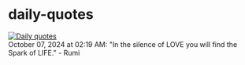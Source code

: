 # daily-quotes
[![Daily quotes](https://github.com/ceepu8/daily-quotes/actions/workflows/daily-quote.yml/badge.svg)](https://github.com/ceepu8/daily-quotes/actions/workflows/daily-quote.yml)<br/>
October 07, 2024 at 02:19 AM: "In the silence of LOVE you will find the Spark of LIFE." - Rumi
